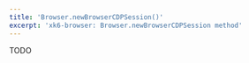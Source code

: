 ```yaml
---
title: 'Browser.newBrowserCDPSession()'
excerpt: 'xk6-browser: Browser.newBrowserCDPSession method'
---
```


<BrowserCompatibility/>

TODO